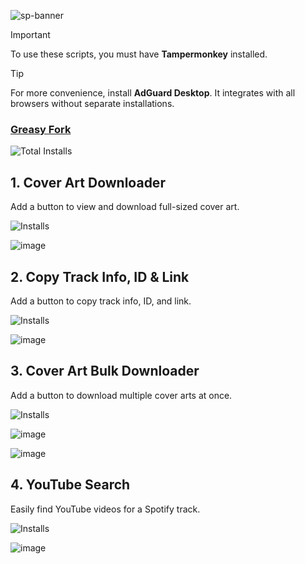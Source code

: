 ![sp-banner](https://github.com/user-attachments/assets/f2230ad6-6c6f-4d93-bcd2-d2c8413967e0)

> [!IMPORTANT]
> To use these scripts, you must have **Tampermonkey** installed.

> [!TIP]
> For more convenience, install **AdGuard Desktop**. It integrates with all browsers without separate installations.

### [Greasy Fork](https://greasyfork.org/en/users/1382928-exyezed)

![Total Installs](https://forkstats.greasyfork.workers.dev/badge/total/greasyfork.org/en/users/1382928)

## 1. Cover Art Downloader

Add a button to view and download full-sized cover art.

![Installs](https://forkstats.greasyfork.workers.dev/badge/custom/Installs/greasyfork.org/en/scripts/514396)

![image](https://github.com/user-attachments/assets/74a6dcbb-0468-4251-b829-02c466b0fee7)

## 2. Copy Track Info, ID & Link

Add a button to copy track info, ID, and link.

![Installs](https://forkstats.greasyfork.workers.dev/badge/custom/Installs/greasyfork.org/en/scripts/514706)

![image](https://github.com/user-attachments/assets/4dbbde98-9cf7-47b5-a7ba-d44fd7727a73)

## 3. Cover Art Bulk Downloader

Add a button to download multiple cover arts at once.

![Installs](https://forkstats.greasyfork.workers.dev/badge/custom/Installs/greasyfork.org/en/scripts/514421)

![image](https://github.com/user-attachments/assets/c24b31e0-6368-4e7c-9c2d-4ea9dcfca6d5)

![image](https://github.com/user-attachments/assets/f01633f9-72b9-41ea-85bd-0368493087c2)

## 4. YouTube Search

Easily find YouTube videos for a Spotify track.

![Installs](https://forkstats.greasyfork.workers.dev/badge/custom/Installs/greasyfork.org/en/scripts/519979)

![image](https://github.com/user-attachments/assets/fc2e28fa-3c02-4fa4-b58d-094462287ad9)
